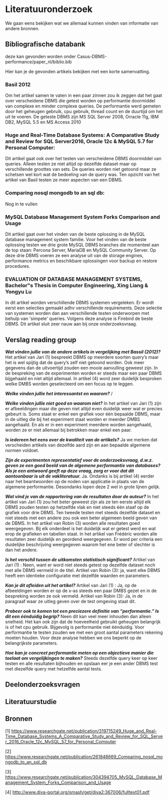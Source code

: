 # Literatuuronderzoek
We gaan eens bekijken wat we allemaal kunnen vinden van informatie van andere bronnen.
## Bibliografische databank
deze kan gevonden worden onder Casus-DBMS-performance/paper_nl/biblio.bib

Hier kan je de gevonden artikels bekijken met een korte samenvatting.
### Basil 2012
Om het artikel samen te vaten in een paar zinnen zou ik zeggen dat het gaat over verscheidene DBMS die getest worden op performantie doormiddel van complexe en minder complexe queries. De performantie werd gemeten door het geheugen gebruik, cpu gebruik, thread count en de duurtijd om het uit te voeren. De geteste DBMS zijn MS SQL Server 2008, Orracle 11g, IBM DB2, MySQL 5.5 en MS Access 2010
### Huge and Real-Time Database Systems: A Comparative Study and Review for SQL Server2016, Oracle 12c & MySQL 5.7 for Personal Computer:
Dit artikel gaat ook over het testen van verscheidene DBMS doormiddel van queries. Alleen testen ze niet altijd op dezelfde dataset maar op verschillende groottes van sets. De queries worden niet getoond maar ze schetsen wel kort wat de bedoeling van de query was. Ten opzicht van het artikel van Basil testen ze meer aspecten van een DBMS.
### Comparing nosql mongodb to an sql db:
Nog in te vullen
### MySQL Database Management System Forks Comparison and Usage
Dit artikel gaat over het vinden van de beste oplossing in de MySQL database management system familie. Voor het vinden van de beste oplossing testen we drie grote MySQL DBMS branches die momenteel aan de top staan: Percona Server, MariaDB en MySQL Community Server. Op deze drie DBMS voeren ze een analyse uit van de storage engines, performance metrics en beschikbare oplossingen voor backup en restore procedures.
### EVALUATION OF DATABASE MANAGEMENT SYSTEMS, Bachelor‟s Thesis in Computer Engineering, Xing Liang & Yongyu Lu
In dit artikel worden verschillende DBMS systemen vergeleken. Er wordt eerst een selecties gemaakt adhv verschillende requirements. Deze selectie van systemen worden dan aan verschillende testen onderworpen met behulp van 'simpele' queries. Volgens deze analyse is Firebird de beste DBMS. Dit artikel sluit zeer nauw aan bij onze onderzoeksvraag.

## Verslag reading group
**_Wat vinden jullie van de andere artikels in vergelijking met Bassil (2012)?_**
Het artikel van Jari (1) bespreekt DBMS op meerdere soorten query’s maar het is wel spijtig dat de query’s zelf niet getoond worden. Ook meer gegevens dan de uitvoertijd zouden een mooie aanvulling geweest zijn. In de bespreking van de experimenten worden er steeds maar een paar DBMS bijgehaald en niet altijd allemaal. In artikel (4) word zeer duidelijk besproken welke DMBS worden geselecteerd om een focus op te leggen.


**_Welke vinden jullie het interessantst en waarom?_**
/


**_Welke vinden jullie niet goed en waarom niet?_**
In het artikel van Jari (1) zijn er afbeeldingen maar die geven niet altijd even duidelijk weer wat er precies gebeurt is. Soms staat er enkel een grafiek voor één bepaalde DBMS, maar in de uitleg die bij het experiment staat worden er meerder DMBS aangehaald. En als er in een experiment meerdere worden aangehaald, worden ze er niet allemaal bij betrokken maar enkel een paar.


**_Is iedereen het eens over de kwaliteit van de artikels?_**
Ja we merken dat verscheiden artikels van dezelfde aard zijn en aan bepaalde algemene normen voldoet.


**_Zijn de experimenten representatief voor de onderzoeksvraag, d.w.z. geven ze een goed beeld van de algemene performantie van databases? Als je een antwoord geeft op deze vraag, zorg er voor dat dit aantoonbaar is uit de vakliteratuur._**
Ja. Ondanks is bij artikel (4) eerder naar het beantwoorden op de noden van applicatie in plaats van de algemene performantie. Desondanks lopen deze 2 wel in grote lijnen gelijk. 


**_Wat vind je van de rapportering van de resultaten door de auteur?_**
In het artikel van Jari (1) zou het beter geweest zijn als ze ten eerste altijd elk DBMS zouden testen op hetzelfde vlak en niet steeds één staaf op de grafiek voor drie DBMS. Ten tweede testen met steeds dezelfde dataset en niet steeds met een andere zou ook een beter algemeen beeld geven van de DBMS.
In het artikel van Robin (3) worden alle resultaten goed weergegeven. Bij elk onderdeel is het duidelijk wat er getest werd en wat erop de grafieken en tabellen staat.
In het artikel van Frédéric worden alle resultaten zeer duidelijk en geordend weergegeven. Er word per criteria een duidelijke beschrijving weergegeven waarom het ene beter of slechter is dan het andere.


**_Is het verschil tussen de uitkomsten statistisch significant?_**
Artikel van Jari (1) : Neen, want er word niet steeds getest op dezelfde dataset noch met alle DBMS vermeld in de titel.
Artikel van Robin (3): ja, want elke DBMS heeft een identieke configuratie met dezelfde waarden en parameters.


**_Kan je dit afleiden uit het artikel?_**
Artikel van Jari (1) : Ja, op de afbeeldingen worden er op de x-as steeds een paar DMBS gezet en in de bespreking worden ze ook vermeld. 
Artikel van Robin (3): Ja, in de paragraaf waar ze uitleg geven over de test omgeving staat dit.


**_Probeer ook te komen tot een preciezere definitie van “performantie.” Is dit een éénduidig begrip?_**
Neen dit kan veel meer inhouden dan alleen snelheid. Het kan ook zijn dat de hoeveelheid gebruikt geheugen belangrijk is of het cpu gebruik. Bijgevolg is performantie niet éénduidig. Voor performantie te testen zouden we met een groot aantal parameters rekening moeten houden. Voor deze analyse hebben we ons beperkt op de belangrijkste parameters.


**_Hoe kan je concreet performantie meten op een objectieve manier die toelaat om vergelijkingen te maken?_**
Steeds dezelfde query keer op keer testen en alle resultaten bijhouden en opslaan eer je een ander DBMS test met diezelfde query met hetzelfde aantal tests.



## Deelonderzoeksvragen
## Literatuurstudie
## Bronnen
[1] https://www.researchgate.net/publication/319715249_Huge_and_Real-Time_Database_Systems_A_Comparative_Study_and_Review_for_SQL_Server_2016_Oracle_12c_MySQL_57_for_Personal_Computer

[2] https://www.researchgate.net/publication/261848669_Comparing_nosql_mongodb_to_an_sql_db

[3] https://www.researchgate.net/publication/304394705_MySQL_Database_Management_System_Forks_Comparison_and_Usage

[4] http://www.diva-portal.org/smash/get/diva2:367006/fulltext01.pdf

